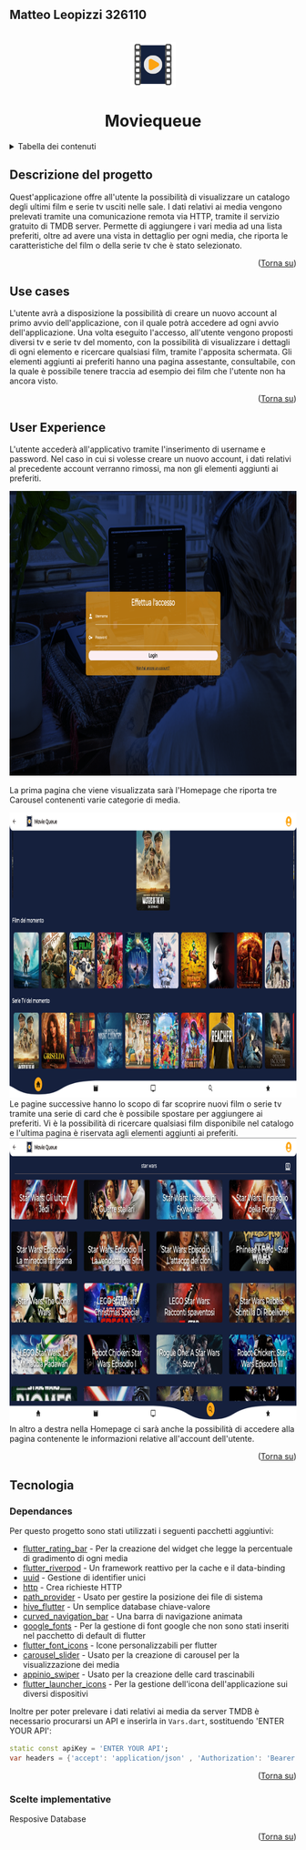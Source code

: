 <a name="readme-top"></a>

## Matteo Leopizzi 326110

<!-- LOGO DEL PROGETTO -->
<br />
<div align="center">
    <img src="https://github.com/Rigor64/flutter_moviequeue/blob/0e28451d4e5b83bded45a211276d6877fe4e65dc/moviequeue/images/appIcon.png" alt="Logo" width="80" height="80">

  <h1 align="center">Moviequeue</h1>
</div>

<!-- TABELLA DEI CONTENUTI -->
<details>
  <summary>Tabella dei contenuti</summary>
  <ol>
    <li>
      <a href="#descrizione-del-progetto">Descrizione del progetto</a>
    </li>
    <li>
      <a href="#use-cases">Use cases</a>
    </li>
    <li>
      <a href="#user-experience">User experience</a>
    </li>
    <li>
      <a href="#tecnologia">Tecnologia</a>
      <ul>
        <li><a href="#dependances">Dependances</a></li>
        <li><a href="#scelte-implementative">Scelte implementative</a></li>
      </ul>
    </li>
  </ol>
</details>

<!-- DESCRIZIONE DEL PROGETTO -->
## Descrizione del progetto

Quest'applicazione offre all'utente la possibilità di visualizzare un catalogo degli ultimi film e serie tv usciti nelle sale. I dati relativi ai media vengono prelevati tramite una comunicazione remota via HTTP, tramite il servizio gratuito di TMDB server. Permette di aggiungere i vari media ad una lista preferiti, oltre ad avere una vista in dettaglio per ogni media, che riporta le caratteristiche del film o della serie tv che è stato selezionato.

<p align="right">(<a href="#readme-top">Torna su</a>)</p>

<!-- USE CASES -->
## Use cases

L'utente avrà a disposizione la possibilità di creare un nuovo account al primo avvio dell'applicazione, con il quale potrà accedere ad ogni avvio dell'applicazione.
Una volta eseguito l'accesso, all'utente vengono proposti diversi tv e serie tv del momento, con la possibilità di visualizzare i dettagli di ogni elemento e ricercare qualsiasi film, tramite l'apposita schermata. 
Gli elementi aggiunti ai preferiti hanno una pagina assestante, consultabile, con la quale è possibile tenere traccia ad esempio dei film che l'utente non ha ancora visto.

<p align="right">(<a href="#readme-top">Torna su</a>)</p>

<!-- USER EXPERIENCE -->
## User Experience

L'utente accederà all'applicativo tramite l'inserimento di username e password. Nel caso in cui si volesse creare un nuovo account, i dati relativi al precedente account verranno rimossi, ma non gli elementi aggiunti ai preferiti.
<div align="center">
    <img src="https://github.com/Rigor64/flutter_moviequeue/blob/faf48250509a00ae7a89845d4b1cf0c6bf43838d/moviequeue/images/Screenshot%202024-01-29%20112951.png" alt="Screen1" width="900" height="500">
</div>

La prima pagina che viene visualizzata sarà l'Homepage che riporta tre Carousel contenenti varie categorie di media. 
<div align="center">
    <img src="https://github.com/Rigor64/flutter_moviequeue/blob/faf48250509a00ae7a89845d4b1cf0c6bf43838d/moviequeue/images/Screenshot%202024-01-29%20113036.png" alt="Screen1" width="900" height="500">
</div>
Le pagine successive hanno lo scopo di far scoprire nuovi film o serie tv tramite una serie di card che è possibile spostare per aggiungere ai preferiti. Vi è la possibilità di ricercare qualsiasi film disponibile nel catalogo e l'ultima pagina è riservata agli elementi aggiunti ai preferiti.
<div align="center">
    <img src="https://github.com/Rigor64/flutter_moviequeue/blob/faf48250509a00ae7a89845d4b1cf0c6bf43838d/moviequeue/images/Screenshot%202024-01-29%20113131.png" alt="Screen1" width="900" height="500">
</div>
In altro a destra nella Homepage ci sarà anche la possibilità di accedere alla pagina contenente le informazioni relative all'account dell'utente.

<p align="right">(<a href="#readme-top">Torna su</a>)</p>

<!-- TECNOLOGIA -->
## Tecnologia
<!-- DEPENDANCES -->
### Dependances

Per questo progetto sono stati utilizzati i seguenti pacchetti aggiuntivi:

* [flutter_rating_bar](https://pub.dev/packages/flutter_rating_bar) - Per la creazione del widget che legge la percentuale di gradimento di ogni media
* [flutter_riverpod](https://pub.dev/packages/flutter_riverpod) - Un framework reattivo per la cache e il data-binding
* [uuid](https://pub.dev/packages/uuid) - Gestione di identifier unici
* [http](https://pub.dev/packages/http) - Crea richieste HTTP
* [path_provider](https://pub.dev/packages/path_provider) - Usato per gestire la posizione dei file di sistema
* [hive_flutter](https://pub.dev/packages/hive_flutter) - Un semplice database chiave-valore
* [curved_navigation_bar](https://pub.dev/packages/curved_navigation_bar) - Una barra di navigazione animata 
* [google_fonts](https://pub.dev/packages/google_fonts) - Per la gestione di font google che non sono stati inseriti nel pacchetto di default di flutter
* [flutter_font_icons](https://pub.dev/packages/flutter_font_icons) - Icone personalizzabili per flutter
* [carousel_slider](https://pub.dev/packages/carousel_slider) - Usato per la creazione di carousel per la visualizzazione dei media
* [appinio_swiper](https://pub.dev/packages/appinio_swiper) - Usato per la creazione delle card trascinabili
* [flutter_launcher_icons](https://pub.dev/packages/flutter_launcher_icons) - Per la gestione dell'icona dell'applicazione sui diversi dispositivi

Inoltre per poter prelevare i dati relativi ai media da server TMDB è necessario procurarsi un API e inserirla in `Vars.dart`, sostituendo 'ENTER YOUR API':

```dart
static const apiKey = 'ENTER YOUR API';
var headers = {'accept': 'application/json' , 'Authorization': 'Bearer ENTER YOUR API' };
```

<p align="right">(<a href="#readme-top">Torna su</a>)</p>

<!-- SCELTE IMPLEMENTATIVE -->
### Scelte implementative

Resposive
Database



<p align="right">(<a href="#readme-top">Torna su</a>)</p>
